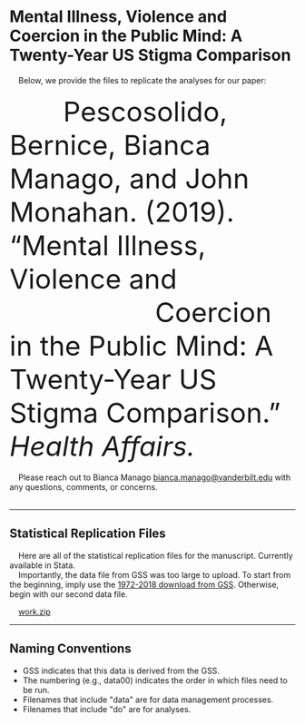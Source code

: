 # Mental Illness, Violence and Coercion in the Public Mind: A Twenty-Year US Stigma Comparison

&nbsp;&nbsp;&nbsp; Below, we provide the files to replicate the analyses for our paper:
<br>
<br>
<font size="7">
&nbsp;&nbsp;&nbsp;&nbsp;&nbsp;&nbsp; Pescosolido, Bernice, Bianca Manago, and John Monahan. (2019). “Mental Illness, Violence and  <br> &nbsp;&nbsp;&nbsp;&nbsp;&nbsp;&nbsp;&nbsp;&nbsp;&nbsp;&nbsp;&nbsp;&nbsp;&nbsp;&nbsp;&nbsp;&nbsp;&nbsp;&nbsp;  Coercion in the Public Mind: A Twenty-Year US Stigma Comparison.” <i>Health Affairs.</i>
</font>
<br>
<br>
&nbsp;&nbsp;&nbsp; Please reach out to Bianca Manago bianca.manago@vanderbilt.edu with any questions, comments, or concerns.
<br>
<br>
<hr/> 

## Statistical Replication Files
&nbsp;&nbsp;&nbsp; Here are all of the statistical replication files for the manuscript. Currently available in Stata. <br>
&nbsp;&nbsp;&nbsp; Importantly, the data file from GSS was too large to upload. To start from the beginning, imply use the [1972-2018 download from GSS](https://gssdataexplorer.norc.org/). Otherwise, begin with our second data file.

&nbsp;&nbsp;&nbsp; [work.zip](https://github.com/biancamanago/gss-2019-HA-ReplicationFiles/blob/067b192c8b725b6307091cd3d84a292602f64cd4/work.zip)

<hr/> 

## Naming Conventions
- GSS indicates that this data is derived from the GSS.
- The numbering (e.g., data00) indicates the order in which files need to be run.
- Filenames that include "data" are for data management processes.
- Filenames that include "do" are for analyses.
